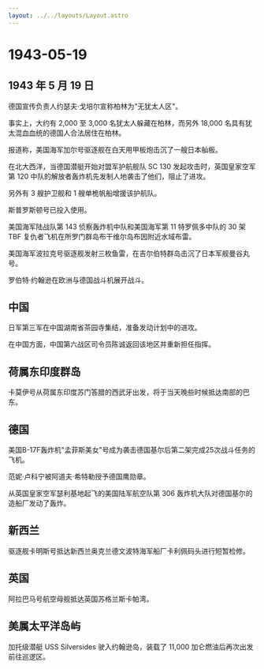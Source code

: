 ```yaml
---
layout: ../../layouts/Layout.astro
---
```


# 1943-05-19

## 1943 年 5 月 19 日

德国宣传负责人约瑟夫·戈培尔宣称柏林为"无犹太人区"。

事实上，大约有 2,000 至 3,000 名犹太人躲藏在柏林，而另外 18,000
名具有犹太混血血统的德国人合法居住在柏林。

报道称，美国海军加尔号驱逐舰在白天用甲板炮击沉了一艘日本舢板。

在北大西洋，当德国潜艇开始对盟军护航舰队 SC 130
发起攻击时，英国皇家空军第 120
中队的解放者轰炸机先发制人地袭击了他们，阻止了进攻。

另外有 3 艘护卫舰和 1 艘单桅帆船增援该护航队。

斯普罗斯顿号已投入使用。

美国海军陆战队第 143 侦察轰炸机中队和美国海军第 11 特罗佩多中队的 30 架
TBF 复仇者飞机在所罗门群岛布干维尔岛布因附近水域布雷。

美国海军波拉克号驱逐舰发射三枚鱼雷，在吉尔伯特群岛击沉了日本军舰曼谷丸号。

罗伯特·约翰逊在欧洲与德国战斗机展开战斗。

## 中国

日军第三军在中国湖南省茶园寺集结，准备发动计划中的进攻。

在中国方面，中国第六战区司令员陈诚返回该地区并重新担任指挥。

## 荷属东印度群岛

卡莫伊号从荷属东印度苏门答腊的西武牙出发，将于当天晚些时候抵达南部的巴东。

## 德国

美国B-17F轰炸机"孟菲斯美女"号成为袭击德国基尔后第二架完成25次战斗任务的飞机。

范妮·卢科宁被阿道夫·希特勒授予德国鹰勋章。

从英国皇家空军瑟利基地起飞的美国陆军航空队第 306
轰炸机大队对德国基尔的造船厂发动了轰炸。

## 新西兰

驱逐舰卡明斯号抵达新西兰奥克兰德文波特海军船厂卡利佩码头进行短暂检修。

## 英国

阿拉巴马号航空母舰抵达英国苏格兰斯卡帕湾。

## 美属太平洋岛屿

加托级潜艇 USS Silversides 驶入约翰逊岛，装载了 11,000
加仑燃油后再次出发前往巡逻区。